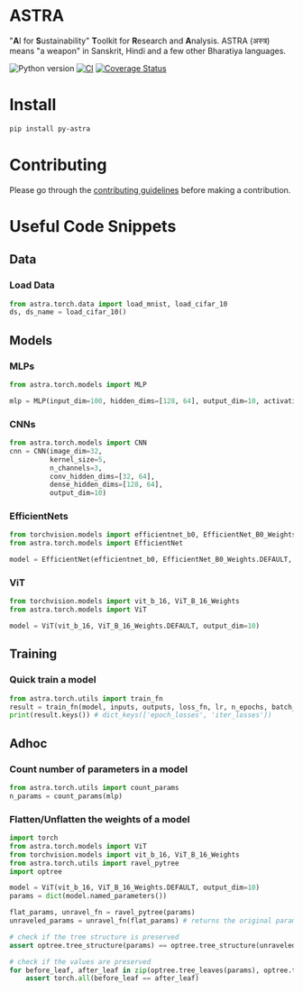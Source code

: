 # ASTRA
"**A**I for **S**ustainability" **T**oolkit for **R**esearch and **A**nalysis. ASTRA (अस्त्र) means "a weapon" in Sanskrit, Hindi and a few other Bharatiya languages.

![Python version](https://img.shields.io/badge/Python-3.9%2B-brightgreen)
[![CI](https://github.com/sustainability-lab/ASTRA/actions/workflows/CI.yml/badge.svg)](https://github.com/sustainability-lab/ASTRA/actions/workflows/CI.yml)
[![Coverage Status](https://coveralls.io/repos/github/sustainability-lab/ASTRA/badge.svg?branch=main)](https://coveralls.io/github/sustainability-lab/ASTRA?branch=main)

# Install
```bash
pip install py-astra
```

# Contributing
Please go through the [contributing guidelines](CONTRIBUTING.md) before making a contribution.


# Useful Code Snippets

## Data
### Load Data
```python
from astra.torch.data import load_mnist, load_cifar_10
ds, ds_name = load_cifar_10()
```

## Models
### MLPs
```python
from astra.torch.models import MLP

mlp = MLP(input_dim=100, hidden_dims=[128, 64], output_dim=10, activation="relu", dropout=0.1)
```

### CNNs
```python
from astra.torch.models import CNN
cnn = CNN(image_dim=32, 
          kernel_size=5, 
          n_channels=3, 
          conv_hidden_dims=[32, 64], 
          dense_hidden_dims=[128, 64], 
          output_dim=10)
```

### EfficientNets
```python
from torchvision.models import efficientnet_b0, EfficientNet_B0_Weights
from astra.torch.models import EfficientNet

model = EfficientNet(efficientnet_b0, EfficientNet_B0_Weights.DEFAULT, output_dim=10)
```

### ViT
```python
from torchvision.models import vit_b_16, ViT_B_16_Weights
from astra.torch.models import ViT

model = ViT(vit_b_16, ViT_B_16_Weights.DEFAULT, output_dim=10)
```

## Training
### Quick train a model
```python
from astra.torch.utils import train_fn
result = train_fn(model, inputs, outputs, loss_fn, lr, n_epochs, batch_size, enable_tqdm=True)
print(result.keys()) # dict_keys(['epoch_losses', 'iter_losses'])
```

## Adhoc
### Count number of parameters in a model
```python
from astra.torch.utils import count_params
n_params = count_params(mlp)
```

### Flatten/Unflatten the weights of a model
```python
import torch
from astra.torch.models import ViT
from torchvision.models import vit_b_16, ViT_B_16_Weights
from astra.torch.utils import ravel_pytree
import optree

model = ViT(vit_b_16, ViT_B_16_Weights.DEFAULT, output_dim=10)
params = dict(model.named_parameters())

flat_params, unravel_fn = ravel_pytree(params)
unraveled_params = unravel_fn(flat_params) # returns the original params

# check if the tree structure is preserved
assert optree.tree_structure(params) == optree.tree_structure(unraveled_params)

# check if the values are preserved
for before_leaf, after_leaf in zip(optree.tree_leaves(params), optree.tree_leaves(unraveled_params)):
    assert torch.all(before_leaf == after_leaf)
```